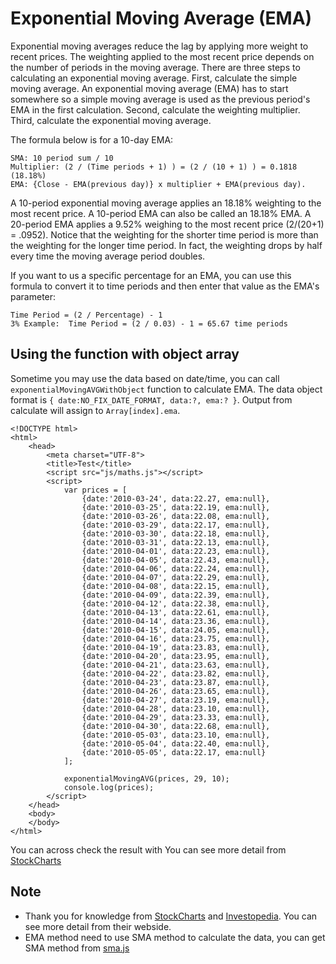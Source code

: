 # Exponential Moving Average (EMA)


Exponential moving averages reduce the lag by applying more weight to recent prices. The weighting applied to the most recent price depends on the number of periods in the moving average. There are three steps to calculating an exponential moving average. First, calculate the simple moving average. An exponential moving average (EMA) has to start somewhere so a simple moving average is used as the previous period's EMA in the first calculation. Second, calculate the weighting multiplier. Third, calculate the exponential moving average. 

The formula below is for a 10-day EMA:
```
SMA: 10 period sum / 10 
Multiplier: (2 / (Time periods + 1) ) = (2 / (10 + 1) ) = 0.1818 (18.18%)
EMA: {Close - EMA(previous day)} x multiplier + EMA(previous day). 
```

A 10-period exponential moving average applies an 18.18% weighting to the most recent price. A 10-period EMA can also be called an 18.18% EMA. A 20-period EMA applies a 9.52% weighing to the most recent price (2/(20+1) = .0952). Notice that the weighting for the shorter time period is more than the weighting for the longer time period. In fact, the weighting drops by half every time the moving average period doubles. 

If you want to us a specific percentage for an EMA, you can use this formula to convert it to time periods and then enter that value as the EMA's parameter:
```
Time Period = (2 / Percentage) - 1
3% Example:  Time Period = (2 / 0.03) - 1 = 65.67 time periods
```

## Using the function with object array

Sometime you may use the data based on date/time, you can call `exponentialMovingAVGWithObject` function to calculate EMA. The data object format is `{ date:NO_FIX_DATE_FORMAT, data:?, ema:? }`. Output from calculate will assign to `Array[index].ema`.
```
<!DOCTYPE html>
<html>	
	<head>		
		<meta charset="UTF-8">		
		<title>Test</title>
		<script src="js/maths.js"></script>
		<script>
			var prices = [
				{date:'2010-03-24', data:22.27, ema:null}, 
				{date:'2010-03-25', data:22.19, ema:null}, 
				{date:'2010-03-26', data:22.08, ema:null}, 
				{date:'2010-03-29', data:22.17, ema:null}, 
				{date:'2010-03-30', data:22.18, ema:null}, 
				{date:'2010-03-31', data:22.13, ema:null}, 
				{date:'2010-04-01', data:22.23, ema:null}, 
				{date:'2010-04-05', data:22.43, ema:null}, 
				{date:'2010-04-06', data:22.24, ema:null}, 
				{date:'2010-04-07', data:22.29, ema:null}, 
				{date:'2010-04-08', data:22.15, ema:null}, 
				{date:'2010-04-09', data:22.39, ema:null}, 
				{date:'2010-04-12', data:22.38, ema:null}, 
				{date:'2010-04-13', data:22.61, ema:null}, 
				{date:'2010-04-14', data:23.36, ema:null}, 
				{date:'2010-04-15', data:24.05, ema:null}, 
				{date:'2010-04-16', data:23.75, ema:null}, 
				{date:'2010-04-19', data:23.83, ema:null}, 
				{date:'2010-04-20', data:23.95, ema:null}, 
				{date:'2010-04-21', data:23.63, ema:null}, 
				{date:'2010-04-22', data:23.82, ema:null}, 
				{date:'2010-04-23', data:23.87, ema:null}, 
				{date:'2010-04-26', data:23.65, ema:null}, 
				{date:'2010-04-27', data:23.19, ema:null}, 
				{date:'2010-04-28', data:23.10, ema:null}, 
				{date:'2010-04-29', data:23.33, ema:null}, 
				{date:'2010-04-30', data:22.68, ema:null}, 
				{date:'2010-05-03', data:23.10, ema:null}, 
				{date:'2010-05-04', data:22.40, ema:null}, 
				{date:'2010-05-05', data:22.17, ema:null}
			];
			
			exponentialMovingAVG(prices, 29, 10);
			console.log(prices);
		</script>
	</head>	
	<body>		
	</body>
</html>
```

You can across check the result with You can see more detail from [StockCharts](http://stockcharts.com/school/doku.php?id=chart_school:technical_indicators:moving_averages)

## Note

 - Thank you for knowledge from [StockCharts](http://stockcharts.com/school/doku.php?id=chart_school) and [Investopedia](http://www.investopedia.com/university/stocks/). You can see more detail from their webside.
 - EMA method need to use SMA method to calculate the data, you can get SMA method from [sma.js](https://github.com/patharanordev/Simple-Moving-Average) 
